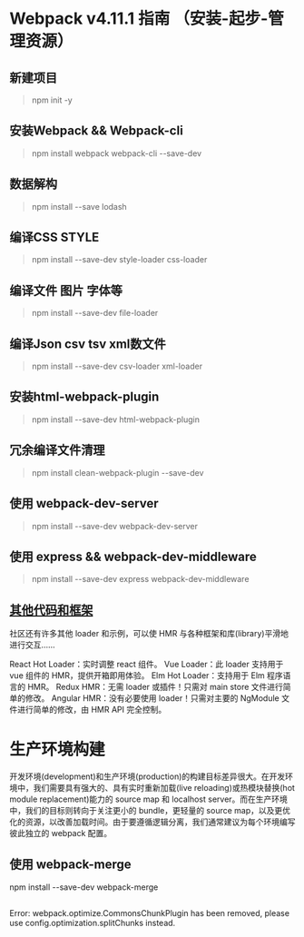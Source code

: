 # Webpack v4.11.1 指南 （安装-起步-管理资源）

## 新建项目
> npm init -y

## 安装Webpack && Webpack-cli
> npm install webpack webpack-cli --save-dev

## 数据解构
> npm install --save lodash

## 编译CSS STYLE
> npm install --save-dev style-loader css-loader

## 编译文件 图片 字体等
> npm install --save-dev file-loader

## 编译Json csv tsv xml数文件
> npm install --save-dev csv-loader xml-loader

## 安装html-webpack-plugin
> npm install --save-dev html-webpack-plugin

## 冗余编译文件清理
> npm install clean-webpack-plugin --save-dev

## 使用 webpack-dev-server
> npm install --save-dev webpack-dev-server

## 使用 express && webpack-dev-middleware
> npm install --save-dev express webpack-dev-middleware

## [其他代码和框架](https://webpack.docschina.org/guides/hot-module-replacement/#%E5%85%B6%E4%BB%96%E4%BB%A3%E7%A0%81%E5%92%8C%E6%A1%86%E6%9E%B6)

社区还有许多其他 loader 和示例，可以使 HMR 与各种框架和库(library)平滑地进行交互……

React Hot Loader：实时调整 react 组件。
Vue Loader：此 loader 支持用于 vue 组件的 HMR，提供开箱即用体验。
Elm Hot Loader：支持用于 Elm 程序语言的 HMR。
Redux HMR：无需 loader 或插件！只需对 main store 文件进行简单的修改。
Angular HMR：没有必要使用 loader！只需对主要的 NgModule 文件进行简单的修改，由 HMR API 完全控制。

# 生产环境构建
开发环境(development)和生产环境(production)的构建目标差异很大。在开发环境中，我们需要具有强大的、具有实时重新加载(live reloading)或热模块替换(hot module replacement)能力的 source map 和 localhost server。而在生产环境中，我们的目标则转向于关注更小的 bundle，更轻量的 source map，以及更优化的资源，以改善加载时间。由于要遵循逻辑分离，我们通常建议为每个环境编写彼此独立的 webpack 配置。

## 使用 webpack-merge
npm install --save-dev webpack-merge

##

Error: webpack.optimize.CommonsChunkPlugin has been removed, please use config.optimization.splitChunks instead.